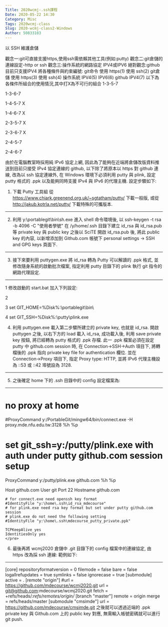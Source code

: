 ```yaml
---
Title: 2020wcmj-.ssh課程
Date: 2020-05-22 14:30
Category: Misc
Tags: 2020wcmj-class
Slug: 2020-wcmj-class2-Windows
Author: 50833103
---
```

以 SSH 維護倉儲
<!-- PELICAN_END_SUMMARY -->

觀念一:git可直接支援https,使用ssh需依賴其他工具(例如:putty)
觀念二:git倉儲的連線設定-http or ssh
觀念三:操作系統的網路協定 IPV4或IPV6
絕對觀念:github 目前只支援IPV4
將各種條件與約束編號:
git命令 使用 https(1) 使用 ssh(2)
git倉儲 使用 https(3) 使用 ssh(4)
操作系統 IPV4(5)      IPV6(6)
github                  IPV4(7)
以下為各條件所組合的使用情況,其中打X為不可行的組合
1-3-5-7

1-3-6-7

1-4-5-7 X

1-4-6-7 X

2-3-5-7 X

2-3-6-7 X

2-4-5-7

2-4-6-7

由於在電腦教室時採用純 IPv6 協定上網, 因此為了能夠在近端將倉儲改版資料推送到目前只接受 IPv4 協定連線的 github, 以下除了將原本以 https 對 github 連線, 改為以 ssh 協定連線外, 在 Windows 環境下必須利用 putty 與 plink, 設定 putty 格式的 .ppk 以及能夠同時支援 IPv4 與 IPv6 的代理主機.
設定步驟如下:

1. 下載 Putty 工具組
從 https://www.chiark.greenend.org.uk/~sgtatham/putty/ 下載一般版, 或從 http://jakub.kotrla.net/putty/ 下載特殊的可攜版本.
---

2. 利用 y:\portablegit\bin\sh.exe 進入 shell 命令環境後, 以 
ssh-keygen -t rsa -b 4096 -C "使用者學號"
在 /y/home/.ssh 目錄下建立 id_rsa 與 id_rsa.pub 等 private key 與 public key
之後以 SciTE 開啟 id_rsa.pub 後, 將此 public key 的內容, 以新增添加到 Github.com 帳號下 personal settings -> SSH and GPG keys 頁面下.
---

3. 接下來要利用 puttygen.exe 將 id_rsa 轉為 Putty 可以解讀的 .ppk 格式, 並修改隨身系統的啟動批次檔案, 指定利用 putty 目錄下的 plink 執行 git 指令的網路代理設定.
---

1 修改啟動的 start.bat 加入下列設定:

2  

3 set GIT_HOME=%Disk%:\portablegit\bin\

4 set GIT_SSH=%Disk%:\putty\plink.exe

4. 利用 puttygen.exe 載入第二步驟所建立的 private key, 也就是 id_rsa.
開啟 puttygen 之後, 以右下方的 load 載入 id_rsa, 成功載入後, 利用 save private key 按鈕, 將已經轉為 putty 格式的 .ppk 存檔. 此一 .ppk 檔案必須在設定 putty 中 github.com session 時, 在 Connection->SSH->Auth 項目下, 將轉檔後的 .ppk 指向 private key file for authentication 欄位. 
並在 Connection->Proxy 項目下, 指定 Proxy type: HTTP, 並將 IPv6 代理主機設為 ::53 或 ::42 埠號設為 3128.
---

5. 之後確定 home 下的 .ssh 目錄中的 config 設定檔案為:
---

# no proxy at home
#ProxyCommand y:/PortableGit/mingw64/bin/connect.exe -H proxy.mde.nfu.edu.tw:3128 %h %p
# set git_ssh=y:/putty/plink.exe with auth under putty github.com session setup
ProxyCommand y:/putty/plink.exe github.com %h %p
  
Host github.com
    User git
    Port 22
    Hostname github.com
     
    # for connect.exe need openssh key format
    #IdentityFile "y:\home\.ssh\id_rsa_mdecourse"
    # for plink.exe need rsa key format but set under putty github.com session
    # plink.exe do not need the following setting
    #IdentityFile "y:\home\.ssh\mdecourse_putty_private.ppk"
  
    TCPKeepAlive yes
    IdentitiesOnly yes
    </pre>

6. 最後再將 wcmj2020 倉儲中 .git 目錄下的 config 檔案中的連線協定, 由 https 改為採 ssh 連線: 範例如下:
---

[core]
    repositoryformatversion = 0
    filemode = false
    bare = false
    logallrefupdates = true
    symlinks = false
    ignorecase = true
[submodule]
    active = .
[remote "origin"]
    #url = https://github.com/mdecourse/wcmj2020.git
    url = git@github.com:mdecourse/wcmj2020.git
    fetch = +refs/heads/*:refs/remotes/origin/*
[branch "master"]
    remote = origin
    merge = refs/heads/master
[submodule "cmsimde"]
    url = https://github.com/mdecourse/cmsimde.git
</pre>
之後就可以透過近端的 .ppk private key 與 Github.com 上的 public key 對應, 無需輸入帳號密碼就可以進行 git push.
